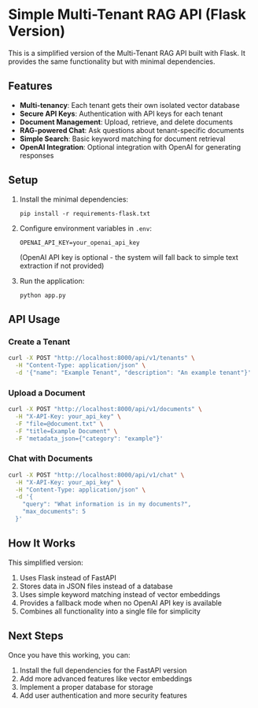# Simple Multi-Tenant RAG API (Flask Version)

This is a simplified version of the Multi-Tenant RAG API built with Flask. It provides the same functionality but with minimal dependencies.

## Features

- **Multi-tenancy**: Each tenant gets their own isolated vector database
- **Secure API Keys**: Authentication with API keys for each tenant
- **Document Management**: Upload, retrieve, and delete documents
- **RAG-powered Chat**: Ask questions about tenant-specific documents
- **Simple Search**: Basic keyword matching for document retrieval
- **OpenAI Integration**: Optional integration with OpenAI for generating responses

## Setup

1. Install the minimal dependencies:
   ```
   pip install -r requirements-flask.txt
   ```

2. Configure environment variables in `.env`:
   ```
   OPENAI_API_KEY=your_openai_api_key
   ```
   (OpenAI API key is optional - the system will fall back to simple text extraction if not provided)

3. Run the application:
   ```
   python app.py
   ```

## API Usage

### Create a Tenant

```bash
curl -X POST "http://localhost:8000/api/v1/tenants" \
  -H "Content-Type: application/json" \
  -d '{"name": "Example Tenant", "description": "An example tenant"}'
```

### Upload a Document

```bash
curl -X POST "http://localhost:8000/api/v1/documents" \
  -H "X-API-Key: your_api_key" \
  -F "file=@document.txt" \
  -F "title=Example Document" \
  -F 'metadata_json={"category": "example"}'
```

### Chat with Documents

```bash
curl -X POST "http://localhost:8000/api/v1/chat" \
  -H "X-API-Key: your_api_key" \
  -H "Content-Type: application/json" \
  -d '{
    "query": "What information is in my documents?",
    "max_documents": 5
  }'
```

## How It Works

This simplified version:

1. Uses Flask instead of FastAPI
2. Stores data in JSON files instead of a database
3. Uses simple keyword matching instead of vector embeddings
4. Provides a fallback mode when no OpenAI API key is available
5. Combines all functionality into a single file for simplicity

## Next Steps

Once you have this working, you can:

1. Install the full dependencies for the FastAPI version
2. Add more advanced features like vector embeddings
3. Implement a proper database for storage
4. Add user authentication and more security features